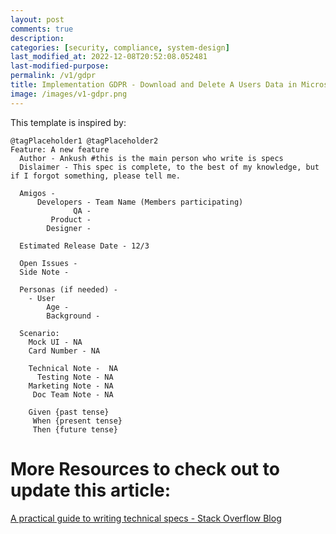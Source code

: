 ```yaml
---
layout: post
comments: true
description: 
categories: [security, compliance, system-design]
last_modified_at: 2022-12-08T20:52:08.052481
last-modified-purpose:
permalink: /v1/gdpr
title: Implementation GDPR - Download and Delete A Users Data in Microservice World
image: /images/v1-gdpr.png
---
```


This template is inspired by: 

```feature
@tagPlaceholder1 @tagPlaceholder2
Feature: A new feature
  Author - Ankush #this is the main person who write is specs
  Dislaimer - This spec is complete, to the best of my knowledge, but if I forgot something, please tell me.

  Amigos -
      Developers - Team Name (Members participating)
              QA -
         Product -
        Designer -

  Estimated Release Date - 12/3

  Open Issues -
  Side Note -

  Personas (if needed) - 
    - User 
        Age -
        Background - 

  Scenario: 
    Mock UI - NA
    Card Number - NA
    
    Technical Note -  NA
      Testing Note - NA
    Marketing Note - NA
     Doc Team Note - NA

    Given {past tense}
     When {present tense}
     Then {future tense}
```


# More Resources to check out to update this article:

[A practical guide to writing technical specs - Stack Overflow Blog](https://stackoverflow.blog/2020/04/06/a-practical-guide-to-writing-technical-specs/)